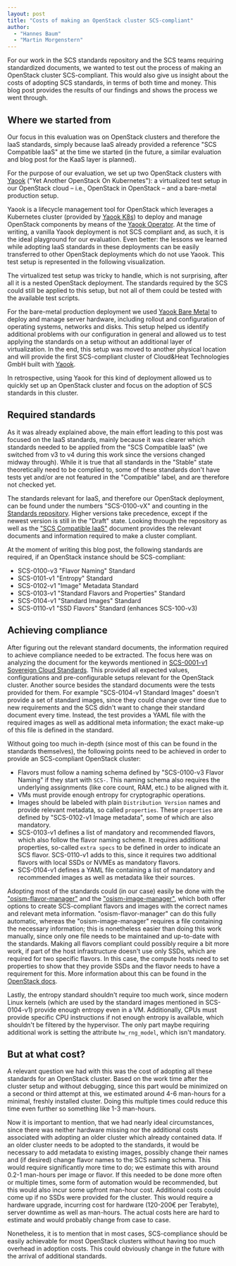 ```yaml
---
layout: post
title: "Costs of making an OpenStack cluster SCS-compliant"
author:
  - "Hannes Baum"
  - "Martin Morgenstern"
---
```


For our work in the SCS standards repository and the SCS teams requiring standardized documents, we wanted to test out
the process of making an OpenStack cluster SCS-compliant. This would also give us insight about the costs of adopting
SCS standards, in terms of both time and money. This blog post provides the results of our findings
and shows the process we went through.

## Where we started from

Our focus in this evaluation was on OpenStack clusters and therefore the IaaS standards, simply because IaaS already provided
a reference "SCS Compatible IaaS" at the time we started (in the future, a similar evaluation and blog post for the KaaS layer
is planned).

For the purpose of our evaluation, we set up two OpenStack clusters with [Yaook]() ("Yet Another OpenStack On Kubernetes"):
a virtualized test setup in our OpenStack cloud – i.e., OpenStack in OpenStack – and a bare-metal production setup.

Yaook is a lifecycle management tool for OpenStack which leverages a Kubernetes cluster (provided by [Yaook K8s]()) to deploy
and manage OpenStack components by means of the [Yaook Operator]().
At the time of writing, a vanilla Yaook deployment is not SCS compliant and, as such, it is the ideal playground for our evaluation.
Even better: the lessons we learned while adopting IaaS standards in these deployments can be easily transferred to other OpenStack
deployments which do not use Yaook.
This test setup is represented in the following visualization.

The virtualized test setup was tricky to handle, which is not surprising, after all it is a nested OpenStack deployment.
The standards required by the SCS could still be applied to this setup, but not all of them could be tested with
the available test scripts.

For the bare-metal production deployment we used [Yaook Bare Metal]() to deploy and manage server hardware, including rollout
and configuration of operating systems, networks and disks.
This setup helped us identify additional problems with our configuration in general and allowed us to test applying
the standards on a setup without an additional layer of virtualization.
In the end, this setup was moved to another physical location and will provide the first SCS-compliant cluster of
Cloud&Heat Technologies GmbH built with [Yaook]().

In retrospective, using Yaook for this kind of deployment allowed us to quickly set up an OpenStack cluster and
focus on the adoption of SCS standards in this cluster.

## Required standards

As it was already explained above, the main effort leading to this post was focused on the IaaS standards, mainly because
it was clearer which standards needed to be applied from the "SCS Compatible IaaS" (we switched from v3 to v4 during this
work since the versions changed midway through). While it is true that all standards in the "Stable" state theoretically
need to be complied to, some of these standards don't have tests yet and/or are not featured in the "Compatible" label,
and are therefore not checked yet.

The standards relevant for IaaS, and therefore our OpenStack deployment, can be found under the numbers "SCS-0100-vX" and
counting in the [Standards repository](https://github.com/SovereignCloudStack/standards).
Higher versions take precedence, except if the newest version is still in the "Draft" state.
Looking through the repository as well as the ["SCS Compatible IaaS"](https://github.com/SovereignCloudStack/standards/blob/main/Tests/scs-compatible-iaas.yaml) document provides the relevant documents
and information required to make a cluster compliant.

At the moment of writing this blog post, the following standards are required, if an OpenStack instance should be SCS-compliant:

* SCS-0100-v3 "Flavor Naming" Standard
* SCS-0101-v1 "Entropy" Standard
* SCS-0102-v1 "Image" Metadata Standard
* SCS-0103-v1 "Standard Flavors and Properties" Standard
* SCS-0104-v1 "Standard Images" Standard
* SCS-0110-v1 "SSD Flavors" Standard (enhances SCS-100-v3)

## Achieving compliance

After figuring out the relevant standard documents, the information required to achieve compliance needed to be extracted.
The focus here was on analyzing the document for the keywords mentioned in [SCS-0001-v1 Sovereign Cloud Standards](https://github.com/SovereignCloudStack/standards/blob/main/Standards/scs-0001-v1-sovereign-cloud-standards.md).
This provided all expected values, configurations and pre-configurable setups relevant for the OpenStack cluster.
Another source besides the standard documents were the tests provided for them. For example "SCS-0104-v1 Standard Images"
doesn't provide a set of standard images, since they could change over time due to new requirements and the SCS didn't
want to change their standard document every time. Instead, the test provides a YAML file with the required images as well
as additional meta information; the exact make-up of this file is defined in the standard.

Without going too much in-depth (since most of this can be found in the standards themselves), the following points need
to be achieved in order to provide an SCS-compliant OpenStack cluster:

* Flavors must follow a naming schema defined by "SCS-0100-v3 Flavor Naming" if they start with `SCS-`. This naming schema
  also requires the underlying assignments (like core count, RAM, etc.) to be aligned with it.
* VMs must provide enough entropy for cryptographic operations.
* Images should be labeled with plain `Distribution Version` names and provide relevant metadata, so called `properties`.
  These `properties` are defined by "SCS-0102-v1 Image metadata", some of which are also mandatory.
* SCS-0103-v1 defines a list of mandatory and recommended flavors, which also follow the flavor naming scheme.
  It requires additional properties, so-called `extra specs` to be defined in order to indicate an SCS flavor.
  SCS-0110-v1 adds to this, since it requires two additional flavors with local SSDs or NVMEs as mandatory flavors.
* SCS-0104-v1 defines a YAML file containing a list of mandatory and recommended images as well as metadata like their sources.

Adopting most of the standards could (in our case) easily be done with the ["osism-flavor-manager"](https://github.com/osism/openstack-flavor-manager) and the
["osism-image-manager"](https://github.com/osism/openstack-image-manager), which both offer options to create SCS-compliant flavors and images with the correct names
and relevant meta information. "osism-flavor-manager" can do this fully automatic, whereas the "osism-image-manager" requires
a file containing the necessary information; this is nonetheless easier than doing this work manually, since only one
file needs to be maintained and up-to-date with the standards.
Making all flavors compliant could possibly require a bit more work, if part of the host infrastructure doesn't use only
SSDs, which are required for two specific flavors. In this case, the compute hosts need to set properties to show that
they provide SSDs and the flavor needs to have a requirement for this.
More information about this can be found in the [OpenStack docs](https://docs.openstack.org/nova/latest/admin/aggregates.html#example-specify-compute-hosts-with-ssds).

Lastly, the entropy standard shouldn't require too much work, since modern Linux kernels (which are used by the
standard images mentioned in SCS-0104-v1) provide enough entropy even in a VM. Additionally, CPUs must provide specific
CPU instructions if not enough entropy is available, which shouldn't be filtered by the hypervisor.
The only part maybe requiring additional work is setting the attribute `hw_rng_model`, which isn't mandatory.

## But at what cost?

A relevant question we had with this was the cost of adopting all these standards for an OpenStack cluster.
Based on the work time after the cluster setup and without debugging, since this part would be minimized on a second
or third attempt at this, we estimated around 4-6 man-hours for a minimal, freshly installed cluster. Doing this multiple
times could reduce this time even further so something like 1-3 man-hours.

Now it is important to mention, that we had nearly ideal circumstances, since there was neither hardware missing nor
the additional costs associated with adopting an older cluster which already contained data.
If an older cluster needs to be adopted to the standards, it would be necessary to add metadata to existing images, possibly
change their names and (if desired) change flavor names to the SCS naming schema. This would require significantly more time
to do; we estimate this with around 0.2-1 man-hours per image or flavor. If this needed to be done more often or multiple
times, some form of automation would be recommended, but this would also incur some upfront man-hour cost.
Additional costs could come up if no SSDs were provided for the cluster. This would require a hardware upgrade, incurring
cost for hardware (120-200€ per Terabyte), server downtime as well as man-hours. The actual costs here are hard to estimate
and would probably change from case to case.

Nonetheless, it is to mention that in most cases, SCS-compliance should be easily achievable for most OpenStack clusters
without having too much overhead in adoption costs. This could obviously change in the future with the arrival of
additional standards.
